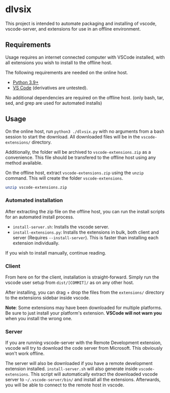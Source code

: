 # dlvsix

This project is intended to automate packaging and installing of vscode,
vscode-server, and extensions for use in an offline environment.

## Requirements

Usage requires an internet connected computer with VSCode installed, with all extensions you wish to install to the offline host.

The following requirements are needed on the online host.

- [Python 3.9+](https://www.python.org/downloads)
- [VS Code](https://code.visualstudio.org) (derivatives are untested).

No additional dependencies are required on the offline host. (only bash, tar, sed, and grep are used for automated installs)

## Usage

On the online host, run `python3 ./dlvsix.py` with no arguments from a bash session to start the download. All downloaded files will be in the `vscode-extensions/` directory.

Additionally, the folder will be archived to `vscode-extensions.zip` as a convenience. This file should be transfered to the offline host using any method available.

On the offline host, extract `vscode-extensions.zip` using the `unzip` command. This will create the folder `vscode-extensions`.

```sh
unzip vscode-extensions.zip
```

### Automated installation

After extracting the zip file on the offline host, you can run the install scripts for an automated install process.

- `install-server.sh`: Installs the vscode server.
- `install-extensions.py`: Installs the extensions in bulk, both client and server (Requires `--install-server`). This is faster than installing each extension individually.

If you wish to install manually, continue reading.

### Client

From here on for the client, installation is straight-forward. Simply run the vscode user setup from `dist/[COMMIT]/` as on any other host.

After installing, you can drag + drop the files from the `extensions/` directory to the extensions sidebar inside vscode.

**Note**: Some extensions may have been downloaded for multiple platforms. Be sure to just install your platform's extension. **VSCode will not warn you** when you install the wrong one.

### Server

If you are running vscode-server with the Remote Development extension, vscode will try to download the code server from Microsoft. This obviously won't work offline.

The server will also be downloaded if you have a remote development extension installed. `install-server.sh` will also generate inside `vscode-extensions`. This script will automatically extract the downloaded vscode server to `~/.vscode-server/bin/` and install all the extensions. Afterwards, you will be able to connect to the remote host in vscode.
